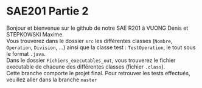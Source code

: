 # SAE201 Partie 2
Bonjour et bienvenue sur le github de notre SAE R201 à VUONG Denis et STEPKOWSKI Maxime.<br /> 
Vous trouverez dans le dossier <code>src</code> les différentes classes (<code>Nombre</code>, <code>Operation</code>, <code>Division</code>, ...) ainsi que la classe test : <code>TestOperation</code>, le tout sous le format <code>.java</code>.
<br />Dans le dossier <code>Fichiers_executables_out</code>, vous trouverez le fichier executable de chacune des différentes classes (fichier <code>.class</code>).
<br />Cette branche comporte le projet final. Pour retrouver les tests effectués, veuillez aller dans la branche <code>master</code>
